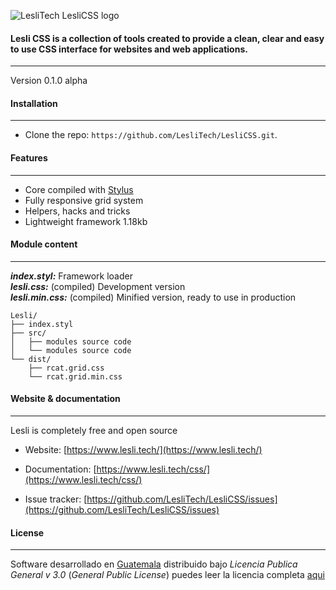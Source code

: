 ![LesliTech LesliCSS logo](https://cdn.lesli.tech/assets/logos/LesliCSS/LesliCSS-logo-150.png "LesliTech LesliCSS logo")

#### Lesli CSS is a collection of tools created to provide a clean, clear and easy to use CSS interface for websites and web applications. 
---

Version 0.1.0 alpha

#### Installation
--------
* Clone the repo: `https://github.com/LesliTech/LesliCSS.git`.


#### Features
--------
* Core compiled with [Stylus](http://stylus-lang.com/)
* Fully responsive grid system
* Helpers, hacks and tricks
* Lightweight framework 1.18kb


#### Module content
--------
***index.styl:*** Framework loader  
***lesli.css:*** (compiled) Development version  
***lesli.min.css:*** (compiled) Minified version, ready to use in production  

```
Lesli/
├── index.styl
├── src/
│   ├── modules source code
│   └── modules source code
└── dist/
    ├── rcat.grid.css
    └── rcat.grid.min.css
```


#### Website & documentation
--------

Lesli is completely free and open source

* Website: [https://www.lesli.tech/](https://www.lesli.tech/)

* Documentation: [https://www.lesli.tech/css/](https://www.lesli.tech/css/)

* Issue tracker: [https://github.com/LesliTech/LesliCSS/issues](https://github.com/LesliTech/LesliCSS/issues)


#### License
--------

Software desarrollado en [Guatemala](http://visitguatemala.com/) distribuido bajo *Licencia Publica General v 3.0* (*General Public License*)  puedes leer la licencia completa [aqui](http://www.gnu.org/licenses/gpl-3.0.html)
